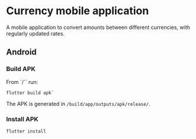 # Currency mobile application
A mobile application to convert amounts between different currencies,
with regularly updated rates.

## Android

### Build APK
From `/`` run:

``
flutter build apk`
``

The APK is generated in `/build/app/outputs/apk/release/`.

### Install APK
```
flutter install
```
